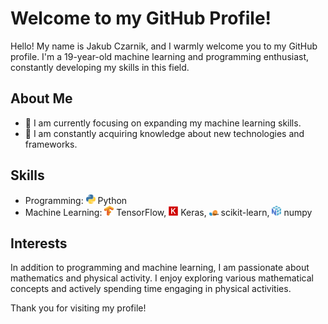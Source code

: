# Welcome to my GitHub Profile!

Hello! My name is Jakub Czarnik, and I warmly welcome you to my GitHub profile. I'm a 19-year-old machine learning and programming enthusiast, constantly developing my skills in this field.

## About Me

- 🔭 I am currently focusing on expanding my machine learning skills.
- 🌱 I am constantly acquiring knowledge about new technologies and frameworks.

## Skills

- Programming: <img src="icons/py.png" width="15"> Python
- Machine Learning: <img src="icons/tf.png" width="15"> TensorFlow, <img src="icons/keras.png" width="15"> Keras, <img src="icons/sk.png" width="15"> scikit-learn, <img src="icons/np.png" width="15"> numpy


## Interests

In addition to programming and machine learning, I am passionate about mathematics and physical activity. I enjoy exploring various mathematical concepts and actively spending time engaging in physical activities.

Thank you for visiting my profile!
